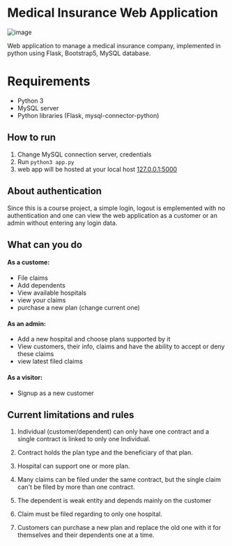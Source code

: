 # Medical Insurance Web Application
![image](https://user-images.githubusercontent.com/63170874/148388603-4cd8d2f9-0301-485f-933b-75bd35a924d7.png)

Web application to manage a medical insurance company, implemented in python using Flask, Bootstrap5, MySQL database.



# Requirements

 - Python 3
 - MySQL server
 - Python libraries (Flask, mysql-connector-python)

## How to run

 1. Change MySQL connection server, credentials
2. Run `python3 app.py`
3. web app will be hosted at your local host [127.0.0.1:5000](127.0.0.1:5000)

## About authentication
Since this is a course project, a simple login, logout is emplemented with no authentication and one can view the web application as a customer or an admin without entering any login data.

## What can you do
#### As a custome: 

 - File claims
 - Add dependents
 - View available hospitals
 - view your claims
 - purchase a new plan (change current one)
 
#### As an admin: 

 - Add a new hospital and choose plans supported by it
 - View customers, their info, claims and have the ability to accept or deny these claims
 - view latest filed claims

#### As a visitor: 

 - Signup as a new customer

## Current limitations and rules
1.  Individual (customer/dependent) can only have one contract and a single contract is linked to only one Individual.​
    
2.  Contract holds the plan type and the beneficiary of that plan.​
    
3.  Hospital can support one or more plan.​
    
4.  Many claims can be filed under the same contract, but the single claim can't be filed by more than one contract.​
    
5.  The dependent is weak entity and depends mainly on the customer​
    
6.  Claim must be filed regarding to only one hospital.​
    
7.  Customers can purchase a new plan and replace the old one with it for themselves and their dependents one at a time.

